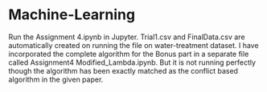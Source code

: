 # Machine-Learning
Run the Assignment 4.ipynb in Jupyter.
Trial1.csv and FinalData.csv are automatically created on running the file on water-treatment dataset.
I have incorporated the complete algorithm for the Bonus part in a separate file called Assignment4 Modified_Lambda.ipynb.
But it is not running perfectly though the algorithm has been exactly matched as the conflict based algorithm in the given paper.
